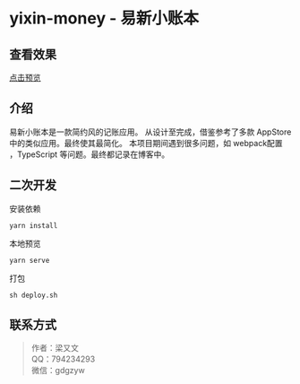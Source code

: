 # yixin-money - 易新小账本

## 查看效果

[点击预览](https://layouwen.github.io/YiXin-website)

## 介绍

易新小账本是一款简约风的记账应用。 从设计至完成，借鉴参考了多款 AppStore 中的类似应用。最终使其最简化。 本项目期间遇到很多问题，如 webpack配置 ，TypeScript 等问题。最终都记录在博客中。

## 二次开发

安装依赖

```
yarn install
```

本地预览

```
yarn serve
```

打包

```
sh deploy.sh
```

## 联系方式

>作者：梁又文  
>QQ：794234293  
>微信：gdgzyw
